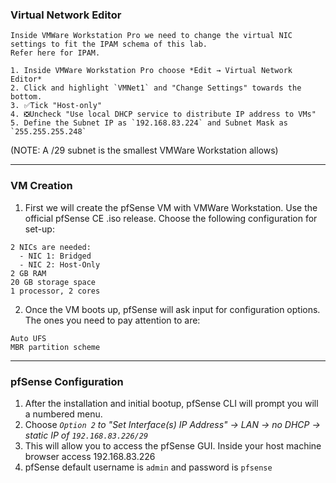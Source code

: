 ### Virtual Network Editor
```
Inside VMWare Workstation Pro we need to change the virtual NIC settings to fit the IPAM schema of this lab.  
Refer here for IPAM.
```
```
1. Inside VMWare Workstation Pro choose *Edit → Virtual Network Editor*
2. Click and highlight `VMNet1` and "Change Settings" towards the bottom.
3. ✅Tick "Host-only"
4. ❎Uncheck "Use local DHCP service to distribute IP address to VMs"
5. Define the Subnet IP as `192.168.83.224` and Subnet Mask as `255.255.255.248`
```
(NOTE: A /29 subnet is the smallest VMWare Workstation allows)

---

### VM Creation
1. First we will create the pfSense VM with VMWare Workstation. Use the official pfSense CE .iso release. Choose the following configuration for set-up:
```
2 NICs are needed:
  - NIC 1: Bridged
  - NIC 2: Host-Only
2 GB RAM
20 GB storage space
1 processor, 2 cores
```
2. Once the VM boots up, pfSense will ask input for configuration options. The ones you need to pay attention to are:
```
Auto UFS
MBR partition scheme
```

---

### pfSense Configuration
1. After the installation and initial bootup, pfSense CLI will prompt you will a numbered menu.
2. Choose *`Option 2` to "Set Interface(s) IP Address" → LAN → no DHCP → static IP of `192.168.83.226/29`*
3. This will allow you to access the pfSense GUI. Inside your host machine browser access 192.168.83.226
4. pfSense default username is `admin` and password is `pfsense`
